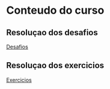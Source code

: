 <h1>Conteudo do curso</h1>
<h2>Resoluçao dos desafios</h2>
<a href="desafios.html">Desafios</a>
<h2>Resoluçao dos exercicios</h2>
<a href="Exercicios">Exercicios</a>